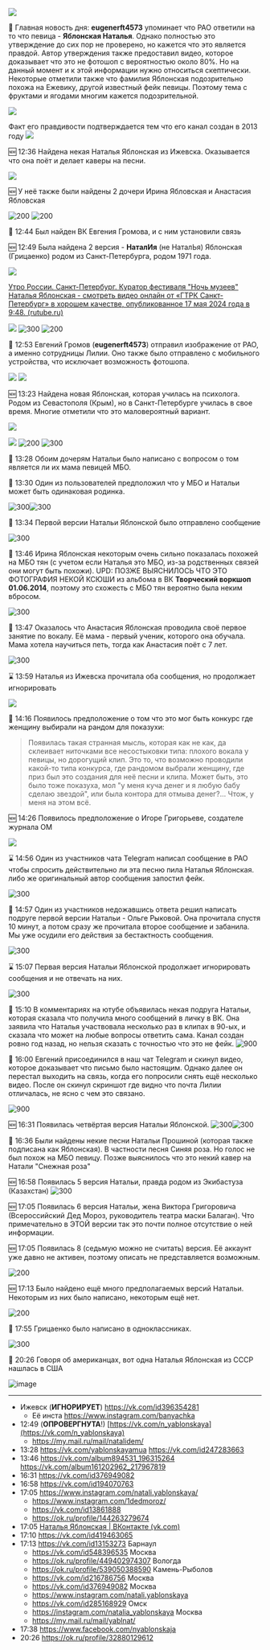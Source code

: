 ![](https://i.imgur.com/KiKXdNp.png)

🔺 Главная новость дня: **eugenerft4573** упоминает что РАО ответили на то что певица - **Яблонская Наталья**. Однако полностью это утверждение до сих пор не проверено, но кажется что это является правдой. Автор утверждения также предоставил видео, которое доказывает что это не фотошоп с вероятностью около 80%. Но на данный момент и к этой информации нужно относиться скептически.
Некоторые отметили также что фамилия Яблонская подозрительно похожа на Ежевику, другой известный фейк певицы. Поэтому тема с фруктами и ягодами многим кажется подозрительной.

![](https://i.imgur.com/Sw1Pcay.png)

Факт его правдивости подтверждается тем что его канал создан в 2013 году
![](https://i.imgur.com/0aKngMr.png)


🆕 12:36 Найдена некая Наталья Яблонская из Ижевска. Оказывается что она поёт и делает каверы на песни. 

![](https://i.imgur.com/OPegARH.png)


🆕 У неё также были найдены 2 дочери Ирина Ябловская и Анастасия Ябловская

![200](https://i.imgur.com/aYPLLU9.jpeg) ![200](https://i.imgur.com/Wi6DZ66.jpeg)

🔸 12:44 Был найден ВК Евгения Громова, и с ним установили связь

🆕 12:49 Была найдена 2 версия - **НаталИя** (не НаталЬя) Яблонская (Грицаенко) родом из Санкт-Петербурга, родом 1971 года.

![](https://i.imgur.com/8asjSAj.png)

[Утро России. Санкт-Петербург. Куратор фестиваля "Ночь музеев" Наталья Яблонская - смотреть видео онлайн от «ГТРК Санкт-Петербург» в хорошем качестве, опубликованное 17 мая 2024 года в 9:48. (rutube.ru)](https://rutube.ru/video/1d3ab50d051f5ddbac943923847161a3/)

![](https://i.imgur.com/17U6eC8.jpeg)
![300](https://i.imgur.com/cax4Zqc.jpeg) ![200](https://i.imgur.com/2SrBan6.jpeg)


🔸 12:53 Евгений Громов (**eugenerft4573**) отправил изображение от РАО, а именно сотрудницы Лилии. Оно также было отправлено с мобильного устройства, что исключает возможность фотошопа.

![](https://i.imgur.com/b0MgubE.png)
![](https://i.imgur.com/BWF9OcY.png)

🆕 13:23 Найдена новая Яблонская, которая училась на психолога. Родом из Севастополя (Крым), но в Санкт-Петербурге училась в свое время. Многие отметили что это маловероятный вариант.

![](https://i.imgur.com/Cx6ZlXh.png)

![](https://i.imgur.com/c2LMwWV.png) ![200](https://i.imgur.com/7xyAGZU.png) ![300](https://i.imgur.com/37xAB9C.jpeg)

🔸 13:28 Обоим дочерям Натальи было написано с вопросом о том является ли их мама певицей МБО.

🔸 13:30 Один из пользователей предположил что у МБО и Натальи может быть одинаковая родинка.

![300](https://i.imgur.com/rLkuz6y.png)![300](https://i.imgur.com/dXlkDJq.jpeg)

🔸 13:34 Первой версии Натальи Яблонской было отправлено сообщение

![300](https://i.imgur.com/32YSKfU.png)

🔸 13:46 Ирина Яблонская некоторым очень сильно показалась похожей на МБО тян (с учетом если Наталья это МБО, из-за родственных связей они могут быть похожи).
UPD: ПОЗЖЕ ВЫЯСНИЛОСЬ ЧТО ЭТО ФОТОГРАФИЯ НЕКОЙ КСЮШИ из альбома в ВК **Творческий воркшоп 01.06.2014**, поэтому это схожесть с МБО тян вероятно была неким вбросом.

![300](https://i.imgur.com/9DypJvR.jpeg)

🔸 13:47 Оказалось что Анастасия Яблонская проводила своё первое занятие по вокалу. Её мама - первый ученик, которого она обучала. Мама хотела научиться петь, тогда как Анастасия поёт с 7 лет.

![300](https://i.imgur.com/ASyVMi4.png)

⌛ 13:59 Наталья из Ижевска прочитала оба сообщения, но продолжает игнорировать 

![](https://i.imgur.com/jtmswRX.png)

🔸 14:16 Появилось предположение о том что это мог быть конкурс где женщину выбирали на рандом для показухи:
> Появилась такая странная мысль, которая как не как, да склеивает ниточками все несостыковки типа: плохого вокала у певицы, но дорогущий клип. Это то, что возможно проводили какой-то типа конкурса, где рандомом выбрали женщину, где приз был это создания для неё песни и клипа. Может быть, это было тоже показуха, мол "у меня куча денег и я любую бабу сделаю звездой", или была контора для отмыва денег?... Чтож, у меня на этом всё.

🆕 14:26 Появилось предположение о Игоре Григорьеве, создателе журнала ОМ

![](https://i.imgur.com/j6waFug.png)

⌛ 14:56 Один из участников чата Telegram написал сообщение в РАО чтобы спросить действительно ли эта песню пила Наталья Яблонская. либо же оригинальный автор сообщения запостил фейк.

![300](https://i.imgur.com/DU5cTaY.png)

🔸 14:57 Один из участников недожавшись ответа решил написать подруге первой версии Натальи - Ольге Рыковой. Она прочитала спустя 10 минут, а потом сразу же прочитала второе сообщение и забанила.
Мы уже осудили его действия за бестактность сообщения.

![300](https://i.imgur.com/bM8vDSP.png)

⌛ 15:07 Первая версия Натальи Яблонской продолжает игнорировать сообщения и не отвечать на них.

![300](https://i.imgur.com/DHtXG97.png)

🔸 15:10 В комментариях на ютубе объявилась некая подруга Натальи, которая сказала что получила много сообщений в личку в ВК. Она заявила что Наталья участвовала несколько раз в клипах в 90-ых, и сказала что может на любые вопросы ответить сама. 
Канал создан ровно год назад, но нельзя сказать с точностью что это не фейк.
![900](https://i.imgur.com/88u9Wvq.png)

🔸 16:00 Евгений присоединился в наш чат Telegram и скинул видео, которое доказывает что письмо было настоящим. Однако далее он перестал выходить на связь, когда его попросили снять ещё несколько видео.
После он скинул скриншот где видно что почта Лилии отличалась, не ясно с чем это  связано.

![900](https://i.imgur.com/vCHrCT0.png)

🆕 16:31 Появилась четвёртая версия Натальи Яблонской.
![300](https://i.imgur.com/KMpcQB0.jpeg)![300](https://i.imgur.com/Kpawg8C.png)

🔸 16:36 Были найдены некие песни Натальи Прошиной (которая также подписана как Яблонская). В частности песня Синяя роза. Но голос не был похож на МБО певицу. Позже выяснилось что это некий кавер на Натали "Снежная роза"

🆕 16:58 Появилась 5 версия Натальи, правда родом из  Экибастуза (Казахстан) 
![300](https://i.imgur.com/AAJYdIQ.png)

🆕 17:05 Появилась 6 версия Натальи, жена Виктора Григоровича (Всероссийский Дед Мороз, руководитель театра маски Балаган). Что примечательно в ЭТОЙ версии так это почти полное отсутствие о ней информации.

🆕 17:05 Появилась 8 (седьмую можно не считать) версия. Её аккаунт уже давно не активен, поэтому описать не представляется возможным.

![200](https://i.imgur.com/KVQ5j4E.png)

🆕 17:13 Было найдено ещё много предполагаемых версий Натальи. Некоторым из них было написано, некоторым ещё нет. 

![200](https://i.imgur.com/nQif7TH.png)

🔸 17:55 Грицаенко было написано в одноклассниках.

![300](https://i.imgur.com/vhBoiM5.png)


🔸 20:26 Говоря об американцах, вот одна Наталья Яблонская из СССР нашлась в США 

![image](https://github.com/user-attachments/assets/edade7f4-93db-4933-a4d7-78b1abe468b3)


---

- Ижевск (**ИГНОРИРУЕТ**) https://vk.com/id396354281
	- Её инста https://www.instagram.com/banyachka
- 12:49 (**ОПРОВЕРГНУТА**!) [https://vk.com/n_yablonskaya](https://vk.com/n_yablonskaya)
	- https://my.mail.ru/mail/natalidem/
- 13:28 https://vk.com/yablonskayamua https://vk.com/id247283663
- 13:46 https://vk.com/album894531_196315264 https://vk.com/album161202962_217967819
- 16:31 https://vk.com/id376949082
- 16:58 https://vk.com/id194070763
- 17:05 https://www.instagram.com/natali.yablonskaya/
	- https://www.instagram.com/1dedmoroz/
	- https://vk.com/id13861888
	- https://ok.ru/profile/144263279674
- 17:05 [Наталья Яблонская | ВКонтакте (vk.com)](https://vk.com/id419463065)
- 17:10 https://vk.com/id419463065
- 17:13 https://vk.com/id13153273 Барнаул
	- https://vk.com/id548396535 Москва
	- https://ok.ru/profile/449402974307 Вологда
	- https://ok.ru/profile/539050388590 Камень-Рыболов
	- https://vk.com/id216786756 Москва
	- https://vk.com/id376949082 Москва
	- https://www.instagram.com/natali.yablonskaya
	- https://vk.com/id285168929 Омск
	- https://instagram.com/natalia_yablonskaya Москва
	- https://my.mail.ru/mail/yablnat/
- 17:38 https://www.facebook.com/nyablonskaja
- 20:26 https://ok.ru/profile/32880129612
